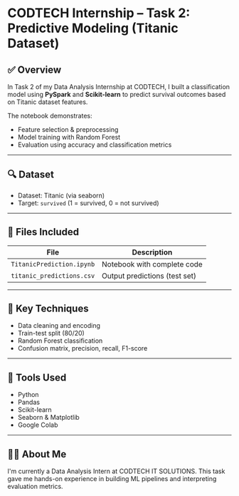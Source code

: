 # CODTECH Internship – Task 2: Predictive Modeling (Titanic Dataset)

## ✅ Overview
In Task 2 of my Data Analysis Internship at CODTECH, I built a classification model using **PySpark** and **Scikit-learn** to predict survival outcomes based on Titanic dataset features.

The notebook demonstrates:
- Feature selection & preprocessing
- Model training with Random Forest
- Evaluation using accuracy and classification metrics

---

## 🔍 Dataset
- Dataset: Titanic (via seaborn)
- Target: `survived` (1 = survived, 0 = not survived)

---

## 📁 Files Included
| File | Description |
|------|-------------|
| `TitanicPrediction.ipynb` | Notebook with complete code |
| `titanic_predictions.csv` | Output predictions (test set) |

---

## 🧠 Key Techniques
- Data cleaning and encoding
- Train-test split (80/20)
- Random Forest classification
- Confusion matrix, precision, recall, F1-score

---

## 🚀 Tools Used
- Python
- Pandas
- Scikit-learn
- Seaborn & Matplotlib
- Google Colab

---

## 🙋‍♀️ About Me
I'm currently a Data Analysis Intern at CODTECH IT SOLUTIONS. This task gave me hands-on experience in building ML pipelines and interpreting evaluation metrics.
